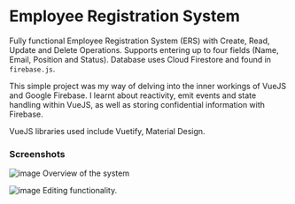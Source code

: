 # Employee Registration System

Fully functional Employee Registration System (ERS) with Create, Read, Update and Delete Operations. Supports entering up to four fields (Name, Email, Position and Status). Database uses Cloud Firestore and found in `firebase.js`.

This simple project was my way of delving into the inner workings of VueJS and Google Firebase. I learnt about reactivity, emit events and state handling within VueJS, as well as storing confidential information with Firebase.

VueJS libraries used include Vuetify, Material Design.

### Screenshots

![image](https://user-images.githubusercontent.com/74229021/209769269-251d30bf-66fc-410d-8804-0aee04b50465.png)
Overview of the system

![image](https://user-images.githubusercontent.com/74229021/209769690-dac0def8-7389-4d99-8472-dd74c8026302.png)
Editing functionality.
